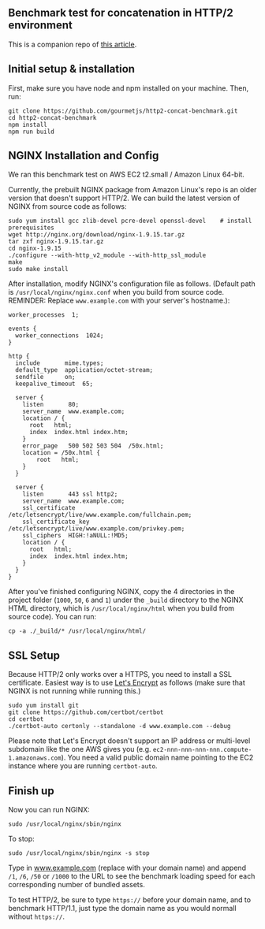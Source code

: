 ## Benchmark test for concatenation in HTTP/2 environment

This is a companion repo of [this article](http://example.com).

## Initial setup & installation
First, make sure you have node and npm installed on your machine. Then, run:
```
git clone https://github.com/gourmetjs/http2-concat-benchmark.git
cd http2-concat-benchmark
npm install
npm run build
```

## NGINX Installation and Config

We ran this benchmark test on AWS EC2 t2.small / Amazon Linux 64-bit.

Currently, the prebuilt NGINX package from Amazon Linux's repo is an older
version that doesn't support HTTP/2. We can build the latest version of
NGINX from source code as follows:

```
sudo yum install gcc zlib-devel pcre-devel openssl-devel    # install prerequisites
wget http://nginx.org/download/nginx-1.9.15.tar.gz
tar zxf nginx-1.9.15.tar.gz
cd nginx-1.9.15
./configure --with-http_v2_module --with-http_ssl_module
make
sudo make install
```

After installation, modify NGINX's configuration file as follows. (Default path
is `/usr/local/nginx/nginx.conf` when you build from source code.
REMINDER: Replace `www.example.com` with your server's hostname.):

```
worker_processes  1;

events {
  worker_connections  1024;
}

http {
  include       mime.types;
  default_type  application/octet-stream;
  sendfile      on;
  keepalive_timeout  65;

  server {
    listen       80;
    server_name  www.example.com;
    location / {
      root   html;
      index  index.html index.htm;
    }
    error_page   500 502 503 504  /50x.html;
    location = /50x.html {
        root   html;
    }
  }

  server {
    listen       443 ssl http2;
    server_name  www.example.com;
    ssl_certificate /etc/letsencrypt/live/www.example.com/fullchain.pem;
    ssl_certificate_key /etc/letsencrypt/live/www.example.com/privkey.pem;
    ssl_ciphers  HIGH:!aNULL:!MD5;
    location / {
      root   html;
      index  index.html index.htm;
    }
  }
}
```

After you've finished configuring NGINX, copy the 4 directories in the project
folder (`1000`, `50`, `6` and `1`) under the `_build` directory to the NGINX
HTML directory, which is `/usr/local/nginx/html` when you build from source
code). You can run:
```
cp -a ./_build/* /usr/local/nginx/html/
```

## SSL Setup

Because HTTP/2 only works over a HTTPS, you need to install a SSL certificate.
Easiest way is to use [Let's Encrypt](https://letsencrypt.org/) as follows
(make sure that NGINX is not running while running this.)

```
sudo yum install git
git clone https://github.com/certbot/certbot
cd certbot
./certbot-auto certonly --standalone -d www.example.com --debug
```

Please note that Let's Encrypt doesn't support an IP address or multi-level
subdomain like the one AWS gives you (e.g. `ec2-nnn-nnn-nnn-nnn.compute-1.amazonaws.com`).
You need a valid public domain name pointing to the EC2 instance where you are
running `certbot-auto`.

## Finish up

Now you can run NGINX:

```
sudo /usr/local/nginx/sbin/nginx
```

To stop:

```
sudo /usr/local/nginx/sbin/nginx -s stop
```

Type in www.example.com (replace with your domain name) and append
`/1`, `/6`, `/50` or `/1000` to the URL to see the benchmark loading speed for
each corresponding number of bundled assets.

To test HTTP/2, be sure to type `https://` before your domain name, and to
benchmark HTTP/1.1, just type the domain name as you would normall without
`https://`.

